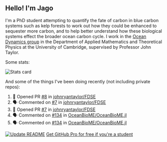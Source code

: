 ## Hello! I'm Jago

I'm a PhD student attempting to quantify the fate of carbon in blue carbon systems such as kelp forests to work out how they could be enhanced to sequester more carbon, and to help better understand how these biological systems effect the broader ocean carbon cycle. I work in the <a href="https://www.damtp.cam.ac.uk/user/jrt51/" class="emph">Ocean Dynamics group</a> in the Department of Applied Mathematics and Theoretical Physics at the University of Cambridge, supervised by Professor John Taylor.

Some stats:
<!--
![](https://raw.githubusercontent.com/jagoosw/jagoosw/main/profile-summary-card-output/nord_dark/0-profile-details.svg)
![](https://raw.githubusercontent.com/jagoosw/jagoosw/main/profile-summary-card-output/nord_dark/3-stats.svg)
![](https://raw.githubusercontent.com/jagoosw/jagoosw/main/profile-summary-card-output/nord_dark/4-productive-time.svg)
-->
![Stats card](https://github-readme-stats.vercel.app/api?username=jagoosw&count_private=true&show_icons=true&theme=transparent&hide_title=true)

And some of the things I've been doing recently (not including private repos):
<!--START_SECTION:activity-->
1. 💪 Opened PR [#8](https://github.com/johnryantaylor/FDSE/pull/8) in [johnryantaylor/FDSE](https://github.com/johnryantaylor/FDSE)
2. 🗣 Commented on [#7](https://github.com/johnryantaylor/FDSE/pull/7#issuecomment-1702250459) in [johnryantaylor/FDSE](https://github.com/johnryantaylor/FDSE)
3. 💪 Opened PR [#7](https://github.com/johnryantaylor/FDSE/pull/7) in [johnryantaylor/FDSE](https://github.com/johnryantaylor/FDSE)
4. 🗣 Commented on [#134](https://github.com/OceanBioME/OceanBioME.jl/pull/134#issuecomment-1699536621) in [OceanBioME/OceanBioME.jl](https://github.com/OceanBioME/OceanBioME.jl)
5. 🗣 Commented on [#134](https://github.com/OceanBioME/OceanBioME.jl/pull/134#issuecomment-1699448703) in [OceanBioME/OceanBioME.jl](https://github.com/OceanBioME/OceanBioME.jl)
<!--END_SECTION:activity-->


[![Update README](https://github.com/jagoosw/jagoosw/actions/workflows/update-readme.yml/badge.svg)](https://github.com/jagoosw/jagoosw/actions/workflows/update-readme.yml)
[Get GitHub Pro for free if you're a student](https://education.github.com/pack)

